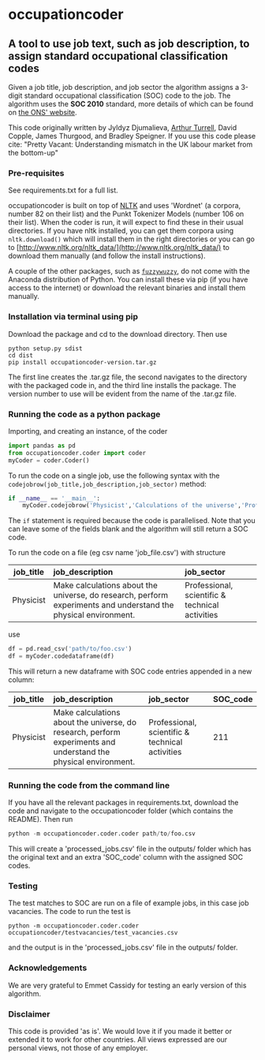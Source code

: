 # occupationcoder

## A tool to use job text, such as job description, to assign standard occupational classification codes

Given a job title, job description, and job sector the algorithm assigns a 3-digit standard occupational classification (SOC) code to the job. The algorithm uses the **SOC 2010** standard, more details of which can be found on [the ONS' website](https://www.ons.gov.uk/methodology/classificationsandstandards/standardoccupationalclassificationsoc/soc2010).

This code originally written by Jyldyz Djumalieva, [Arthur Turrell](http://aeturrell.github.io/home), David Copple, James Thurgood, and Bradley Speigner. If you use this code please cite:
"Pretty Vacant: Understanding mismatch in the UK labour market from the bottom-up"

### Pre-requisites
See requirements.txt for a full list. 

occupationcoder is built on top of [NLTK](http://www.nltk.org/) and uses 'Wordnet' (a corpora, number 82 on their list) and the Punkt Tokenizer Models (number 106 on their list). When the coder is run, it will expect to find these in their usual directories. If you have nltk installed, you can get them corpora using ```nltk.download()``` which will install them in the right directories or you can go to [http://www.nltk.org/nltk_data/](http://www.nltk.org/nltk_data/) to download them manually (and follow the install instructions). 

A couple of the other packages, such as [```fuzzywuzzy```](https://github.com/seatgeek/fuzzywuzzy), do not come with the Anaconda distribution of Python. You can install these via pip (if you have access to the internet) or download the relevant binaries and install them manually.


### Installation via terminal using pip
Download the package and cd to the download directory. Then use
```Terminal
python setup.py sdist
cd dist
pip install occupationcoder-version.tar.gz
```
The first line creates the .tar.gz file, the second navigates to the directory with the packaged code in, and the third line installs the package. The version number to use will be evident from the name of the .tar.gz file.

### Running the code as a python package
Importing, and creating an instance, of the coder
```Python
import pandas as pd
from occupationcoder.coder import coder
myCoder = coder.Coder()
```
To run the code on a single job, use the following syntax with the ```codejobrow(job_title,job_description,job_sector)``` method:
```Python
if __name__ == '__main__':
    myCoder.codejobrow('Physicist','Calculations of the universe','Professional scientific')
```
The ```if``` statement is required because the code is parallelised. Note that you can leave some of the fields blank and the algorithm will still return a SOC code.

To run the code on a file (eg csv name 'job_file.csv') with structure

| job_title     | job_description| job_sector |
| ------------- |:--------------| :----------|
| Physicist     | Make calculations about the universe, do research, perform experiments and understand the physical environment. | Professional, scientific & technical activities |

use
```Python
df = pd.read_csv('path/to/foo.csv')
df = myCoder.codedataframe(df)
```
This will return a new dataframe with SOC code entries appended in a new column:

| job_title     | job_description| job_sector | SOC_code |
| ------------- |:--------------| :----------| ------|
| Physicist     | Make calculations about the universe, do research, perform experiments and understand the physical environment. | Professional, scientific & technical activities | 211 |

### Running the code from the command line
If you have all the relevant packages in requirements.txt, download the code and navigate to the occupationcoder folder (which contains the README). Then run
```Python
python -m occupationcoder.coder.coder path/to/foo.csv
```
This will create a 'processed_jobs.csv' file in the outputs/ folder which has the original text and an extra 'SOC_code' column with the assigned SOC codes.

### Testing
The test matches to SOC are run on a file of example jobs, in this case job vacancies.
The code to run the test is
```
python -m occupationcoder.coder.coder occupationcoder/testvacancies/test_vacancies.csv
```
and the output is in the 'processed_jobs.csv' file in the outputs/ folder.

### Acknowledgements
We are very grateful to Emmet Cassidy for testing an early version of this algorithm.

### Disclaimer
This code is provided 'as is'. We would love it if you made it better or extended it to work for other countries. All views expressed are our personal views, not those of any employer.
